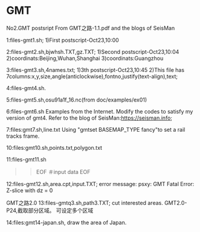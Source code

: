 # GMT 
No2.GMT postsript
From GMT之路-1.1.pdf and the blogs of SeisMan

1:files-gmt1.sh;
1)First postscript-Oct23,10:00

2:files-gmt2.sh,bjwhsh.TXT,gz.TXT;
1)Second postscript-Oct23,10:04
2)coordinats:Beijing,Wuhan,Shanghai
3)coordinats:Guangzhou

3:files-gmt3.sh,4names.txt;
1)3th postscript-Oct23,10:45
2)This file has 7columns:x,y,size,angle(anticlockwise),fontno,justify(text-align),text;

4:files-gmt4.sh.

5:files-gmt5.sh,osu91a1f_16.nc(from doc/examples/ex01)

6:files-gmt6.sh
Examples from the Internet. Modify the codes to satisfy my version of gmt4. Refer to the blog of SeisMan:https://seisman.info;

7:files:gmt7.sh,line.txt
Using "gmtset BASEMAP_TYPE fancy"to set a rail tracks frame.

10:files:gmt10.sh,points.txt,polygon.txt

11:files-gmt11.sh
>> EOF 
＃input data
EOF


12:files-gmt12.sh,area.cpt,input.TXT;
error message: psxy: GMT Fatal Error: Z-slice with dz = 0

GMT之路2.0
13:files-gmtq3.sh,path3.TXT;
cut interested areas.
GMT2.0-P24,截取部分区域。
可设定多个区域

14:files:gmt14-japan.sh,
draw the area of Japan.
